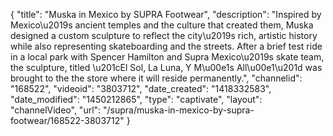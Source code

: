 {
    "title": "Muska in Mexico by SUPRA Footwear",
    "description": "Inspired by Mexico\u2019s ancient temples and the culture that created them, Muska designed a custom sculpture to reflect the city\u2019s rich, artistic history while also representing skateboarding and the streets. After a brief test ride in a local park with Spencer Hamilton and Supra Mexico\u2019s skate team, the sculpture, titled \u201cEl Sol, La Luna, Y M\u00e1s All\u00e1\u201d was brought to the the store where it will reside permanently.",
    "channelid": "168522",
    "videoid": "3803712",
    "date_created": "1418332583",
    "date_modified": "1450212865",
    "type": "captivate",
    "layout": "channelVideo",
    "url": "\/supra\/muska-in-mexico-by-supra-footwear\/168522-3803712"
}